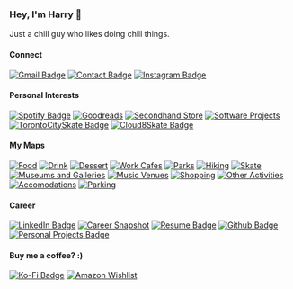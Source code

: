 ### Hey, I'm Harry 👋

Just a chill guy who likes doing chill things.

#### Connect

[![Gmail Badge](https://img.shields.io/badge/Gmail-D14836?style=for-the-badge&logo=gmail&logoColor=white)](mailto:harryliu1995@gmail.com) [![Contact Badge](https://img.shields.io/badge/Send_A_Message-20B2AA?style=for-the-badge)](https://harryliu.design/contact)
[![Instagram Badge](https://img.shields.io/badge/Instagram-%23E4405F.svg?style=for-the-badge&logo=Instagram&logoColor=white)](https://www.instagram.com/prettydamntired/)

#### Personal Interests

[![Spotify Badge](https://img.shields.io/badge/Spotify-1ED760?style=for-the-badge&logo=spotify&logoColor=white)](https://open.spotify.com/user/22z5agodra7fwhm2erdqn5bjq) [![Goodreads](https://img.shields.io/badge/Goodreads-F3F1EA?style=for-the-badge&logo=goodreads&logoColor=372213)](https://www.goodreads.com/user/show/74043883-harry)
[![Secondhand Store](https://img.shields.io/badge/Secondhand_Store-20B2AA?style=for-the-badge)](https://www.instagram.com/harrysellsshit/) [![Software Projects](https://img.shields.io/badge/software_projects-20B2AA?style=for-the-badge)](https://harryliu.design/projects)
[![TorontoCitySkate Badge](https://img.shields.io/badge/Toronto_City_Skate-20B2AA?style=for-the-badge)](https://www.instagram.com/torontocityskate/) [![Cloud8Skate Badge](https://img.shields.io/badge/Cloud8Skate-20B2AA?style=for-the-badge)](https://cloud8skate.com/)

#### My Maps

[![Food](https://img.shields.io/badge/Food_Spots-20B2AA?style=for-the-badge)](https://maps.app.goo.gl/Vm1PmWbGbbV6ftD86) [![Drink](https://img.shields.io/badge/Drink_Spots-20B2AA?style=for-the-badge)](https://maps.app.goo.gl/qWopvXmCnxn3WXxR8) [![Dessert](https://img.shields.io/badge/Dessert_Spots-20B2AA?style=for-the-badge)](https://maps.app.goo.gl/1UqRzLEPdfzoYgJE6) [![Work Cafes](https://img.shields.io/badge/Work_Cafes-20B2AA?style=for-the-badge)](https://maps.app.goo.gl/eXVHPQRZgcNGekeV8)
[![Parks](https://img.shields.io/badge/parks-20B2AA?style=for-the-badge)](https://maps.app.goo.gl/eUoBxWQ4AEgkKqo87) [![Hiking](https://img.shields.io/badge/hiking_spots-20B2AA?style=for-the-badge)](https://maps.app.goo.gl/tsXqEsDxfpRQqdH39) [![Skate](https://img.shields.io/badge/skate_spots-20B2AA?style=for-the-badge)](https://maps.app.goo.gl/xNK9fZqokRFTdxPD8)
[![Museums and Galleries](https://img.shields.io/badge/museums_and_galleries-20B2AA?style=for-the-badge)](https://maps.app.goo.gl/CKpbtVuNWe77PPNj7) [![Music Venues](https://img.shields.io/badge/music_venues-20B2AA?style=for-the-badge)](https://maps.app.goo.gl/Mbzr4JsFmDF3NTj16) [![Shopping](https://img.shields.io/badge/shopping-20B2AA?style=for-the-badge)](https://maps.app.goo.gl/wy4hepNkFaocei2H7) [![Other Activities](https://img.shields.io/badge/other_activities-20B2AA?style=for-the-badge)](https://maps.app.goo.gl/oadYKuGkHwH1DoQX7)
[![Accomodations](https://img.shields.io/badge/accomodations-20B2AA?style=for-the-badge)](https://maps.app.goo.gl/6ZkoBuAXcJTd2zdD7) [![Parking](https://img.shields.io/badge/parking-20B2AA?style=for-the-badge)](https://maps.app.goo.gl/BiZ8yHGQvWCZi1MU9)

#### Career

[![LinkedIn Badge](https://img.shields.io/badge/linkedin-%230077B5.svg?style=for-the-badge&logo=linkedin&logoColor=white)](https://www.linkedin.com/in/iamharryliu/) [![Career Snapshot](https://img.shields.io/badge/Career_Snapshot-20B2AA?style=for-the-badge)](https://harryliu.design/career) [![Resume Badge](https://img.shields.io/badge/Resume-20B2AA?style=for-the-badge)](https://harryliu.design/assets/HarryLiu-Resume.pdf)
[![Github Badge](https://img.shields.io/badge/GitHub-100000?style=for-the-badge&logo=github&logoColor=white)](https://github.com/iamharryliu) [![Personal Projects Badge](https://img.shields.io/badge/Personal_Projects-20B2AA?style=for-the-badge)](https://harryliu.design/projects)

#### Buy me a coffee? :)

[![Ko-Fi Badge](https://img.shields.io/badge/Ko--fi-F16061?style=for-the-badge&logo=ko-fi&logoColor=white)](https://ko-fi.com/prettydamntired)
[![Amazon Wishlist](https://img.shields.io/badge/wishlist-20B2AA?style=for-the-badge)](https://www.amazon.ca/hz/wishlist/ls/3CK4DHDPYDDL7?ref_=wl_share)
